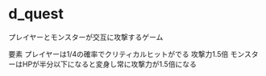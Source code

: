 # d_quest
プレイヤーとモンスターが交互に攻撃するゲーム

要素
プレイヤーは1/4の確率でクリティカルヒットがでる 攻撃力1.5倍
モンスターはHPが半分以下になると変身し常に攻撃力が1.5倍になる
